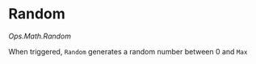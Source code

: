 # Random

*Ops.Math.Random*

When triggered, ```Random``` generates a random number between 0 and ```Max```
